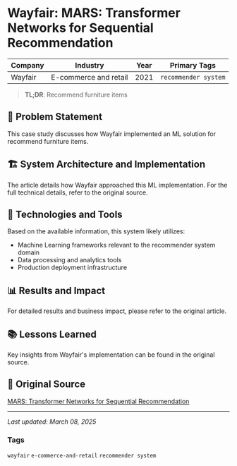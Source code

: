 # Wayfair: MARS: Transformer Networks for Sequential Recommendation

| Company | Industry | Year | Primary Tags | 
|---------|----------|------|--------------|
| Wayfair | E-commerce and retail | 2021 | `recommender system` |

> **TL;DR**: Recommend furniture items

## 📝 Problem Statement

This case study discusses how Wayfair implemented an ML solution for recommend furniture items.

## 🏗️ System Architecture and Implementation

The article details how Wayfair approached this ML implementation. For the full technical details, refer to the original source.

## 🔧 Technologies and Tools

Based on the available information, this system likely utilizes:

- Machine Learning frameworks relevant to the recommender system domain
- Data processing and analytics tools
- Production deployment infrastructure

## 📊 Results and Impact

For detailed results and business impact, please refer to the original article.

## 📚 Lessons Learned

Key insights from Wayfair's implementation can be found in the original source.

## 🔗 Original Source

[MARS: Transformer Networks for Sequential Recommendation](https://www.aboutwayfair.com/careers/tech-blog/mars-transformer-networks-for-sequential-recommendation)

---

*Last updated: March 08, 2025*

### Tags

`wayfair` `e-commerce-and-retail` `recommender system`
